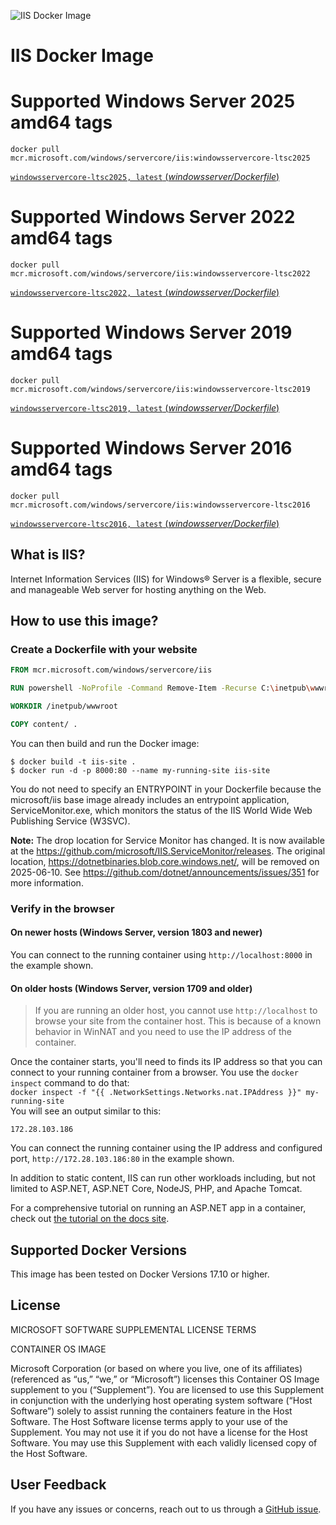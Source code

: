 ![IIS Docker Image](https://avatars2.githubusercontent.com/u/6154722?v=3&s=200)
# IIS Docker Image

# Supported Windows Server 2025 amd64 tags

 `docker pull mcr.microsoft.com/windows/servercore/iis:windowsservercore-ltsc2025`

 [`windowsservercore-ltsc2025, latest` (*windowsserver/Dockerfile*)](https://github.com/Microsoft/iis-docker/blob/main/windowsservercore-ltsc2025/Dockerfile)

# Supported Windows Server 2022 amd64 tags

 `docker pull mcr.microsoft.com/windows/servercore/iis:windowsservercore-ltsc2022`

 [`windowsservercore-ltsc2022, latest` (*windowsserver/Dockerfile*)](https://github.com/Microsoft/iis-docker/blob/main/windowsservercore-ltsc2022/Dockerfile)

# Supported Windows Server 2019 amd64 tags

 `docker pull mcr.microsoft.com/windows/servercore/iis:windowsservercore-ltsc2019`

 [`windowsservercore-ltsc2019, latest` (*windowsserver/Dockerfile*)](https://github.com/Microsoft/iis-docker/blob/main/windowsservercore-ltsc2019/Dockerfile)

# Supported Windows Server 2016 amd64 tags

 `docker pull mcr.microsoft.com/windows/servercore/iis:windowsservercore-ltsc2016`

 [`windowsservercore-ltsc2016, latest` (*windowsserver/Dockerfile*)](https://github.com/Microsoft/iis-docker/blob/main/windowsservercore-ltsc2016/Dockerfile)

## What is IIS?
Internet Information Services (IIS) for Windows® Server is a flexible, secure and manageable Web server for hosting anything on the Web.

## How to use this image?
### Create a Dockerfile with your website
```Dockerfile
FROM mcr.microsoft.com/windows/servercore/iis

RUN powershell -NoProfile -Command Remove-Item -Recurse C:\inetpub\wwwroot\*

WORKDIR /inetpub/wwwroot

COPY content/ .
```
You can then build and run the Docker image:
```
$ docker build -t iis-site .
$ docker run -d -p 8000:80 --name my-running-site iis-site
```

You do not need to specify an ENTRYPOINT in your Dockerfile because the microsoft/iis base image already includes an entrypoint application, ServiceMonitor.exe, which monitors the status of the IIS World Wide Web Publishing Service (W3SVC).

**Note:** The drop location for Service Monitor has changed. It is now available at the https://github.com/microsoft/IIS.ServiceMonitor/releases. The original location, https://dotnetbinaries.blob.core.windows.net/, will be removed on 2025-06-10. See https://github.com/dotnet/announcements/issues/351 for more information.

### Verify in the browser

#### On newer hosts (Windows Server, version 1803 and newer)

You can connect to the running container using `http://localhost:8000` in the example shown.

#### On older hosts (Windows Server, version 1709 and older)

> If you are running an older host, you cannot use `http://localhost` to browse your site from the container host. This is because of a known behavior in WinNAT and you need to use the IP address of the container.

 Once the container starts, you'll need to finds its IP address so that you can connect to your running container from a browser. You use the `docker inspect` command to do that:	
 `docker inspect -f "{{ .NetworkSettings.Networks.nat.IPAddress }}" my-running-site`	
 You will see an output similar to this:	
 ```	
172.28.103.186	
```	
 You can connect the running container using the IP address and configured port, `http://172.28.103.186:80` in the example shown.

In addition to static content, IIS can run other workloads including, but not limited to ASP.NET, ASP.NET Core, NodeJS, PHP, and Apache Tomcat.

For a comprehensive tutorial on running an ASP.NET app in a container, check out [the tutorial on the docs site](https://docs.microsoft.com/en-us/dotnet/articles/framework/docker/aspnetmvc).

## Supported Docker Versions
This image has been tested on Docker Versions 17.10 or higher.

## License
MICROSOFT SOFTWARE SUPPLEMENTAL LICENSE TERMS

CONTAINER OS IMAGE

Microsoft Corporation (or based on where you live, one of its affiliates) (referenced as “us,” “we,” or “Microsoft”) licenses this Container OS Image supplement to you (“Supplement”). You are licensed to use this Supplement in conjunction with the underlying host operating system software (“Host Software”) solely to assist running the containers feature in the Host Software. The Host Software license terms apply to your use of the Supplement. You may not use it if you do not have a license for the Host Software. You may use this Supplement with each validly licensed copy of the Host Software.

## User Feedback
If you have any issues or concerns, reach out to us through a [GitHub issue](https://github.com/Microsoft/iis-docker/issues/new).